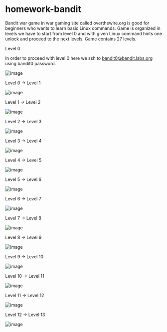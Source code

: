 # homework-bandit

Bandit war game in war gaming site called overthewire.org is good for beginners who wants to learn basic Linux commands. Game is organized in levels we have to start from level 0 and with given Linux command hints one unlock and proceed to the next levels. Game contains 27 levels.

Level 0

In order to proceed with level 0 here  we ssh to bandit0@bandit.labs.org using  bandit0 password.

![image](https://cloud.githubusercontent.com/assets/18344284/14377947/23916066-fd90-11e5-9d56-e2316b7594ad.png)

Level 0 -> Level 1   

![image](https://cloud.githubusercontent.com/assets/18344284/14377963/3d21d402-fd90-11e5-9b59-beff1409f623.png)

Level 1 -> Level 2

![image](https://cloud.githubusercontent.com/assets/18344284/14377967/439b27ca-fd90-11e5-9ec6-517a2c61fa99.png)

Level 2 -> Level 3

![image](https://cloud.githubusercontent.com/assets/18344284/14377971/4b80a60e-fd90-11e5-812a-8960f55eb2c6.png)

Level 3 -> Level 4

![image](https://cloud.githubusercontent.com/assets/18344284/14377978/54a83922-fd90-11e5-9b70-b79adac7db0c.png)

Level 4 -> Level 5

![image](https://cloud.githubusercontent.com/assets/18344284/14377992/61411514-fd90-11e5-83b1-8bc1a4c5a4df.png)

Level 5 -> Level 6   

![image](https://cloud.githubusercontent.com/assets/18344284/14378000/6c309be8-fd90-11e5-8592-b096b5fb66a6.png)

Level 6 -> Level 7

![image](https://cloud.githubusercontent.com/assets/18344284/14378006/760ac86e-fd90-11e5-8490-af64359038ce.png)

Level 7 -> Level 8

![image](https://cloud.githubusercontent.com/assets/18344284/14378014/7da71dfc-fd90-11e5-8446-ba8a39d3bbfb.png)

Level 8 -> Level 9

![image](https://cloud.githubusercontent.com/assets/18344284/14378021/88f7f474-fd90-11e5-84cd-a360388629fd.png)

Level 9 -> Level 10

![image](https://cloud.githubusercontent.com/assets/18344284/14378031/92d803c6-fd90-11e5-831d-2b93029a498d.png)

Level 10 -> Level 11

![image](https://cloud.githubusercontent.com/assets/18344284/14378037/9963c888-fd90-11e5-9d5a-a18b3eddf9de.png)

Level 11 -> Level 12

![image](https://cloud.githubusercontent.com/assets/18344284/14378054/bb6a6cd4-fd90-11e5-83ac-ab9bb8d8b899.png)

Level 12 -> Level 13

![image](https://cloud.githubusercontent.com/assets/18344284/14378062/c39ec7d8-fd90-11e5-83ca-124eabd8a846.png)

